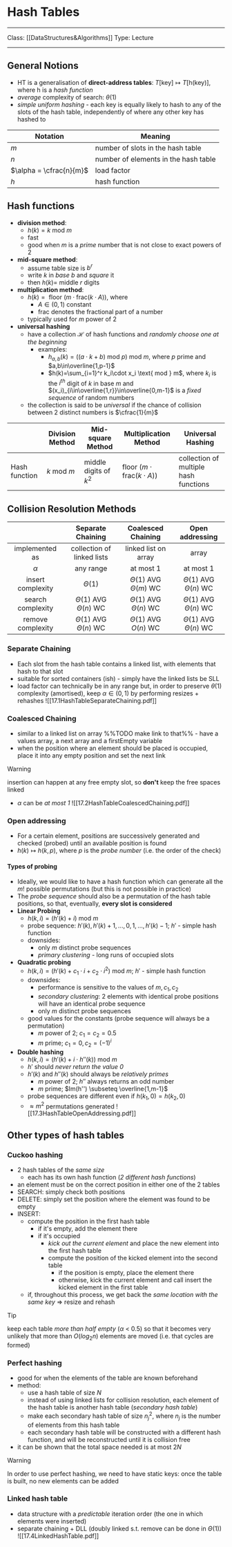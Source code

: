 # Hash Tables
___
Class: [[DataStructures&Algorithms]]
Type: Lecture
___
## General Notions
- HT is a generalisation of **direct-address tables**: $T[\text{key}] \mapsto T[\text{h(key)}]$, where $\text{h}$ is a *hash function*
- *average* complexity of search: $\theta(1)$
- *simple uniform hashing* - each key is equally likely to hash to any of the slots of the hash table, independently of where any other key has hashed to

| Notation                | Meaning                              |
| ----------------------- | ------------------------------------ |
| $m$                     | number of slots in the hash table    |
| $n$                     | number of elements in the hash table |
| $\alpha = \cfrac{n}{m}$ | load factor                          |
| $h$                     | hash function                        |
## Hash functions
- **division method**: 
	- $h(k)=k \text{ mod } m$ 
	- fast
	- good when $m$ is a *prime* number that is not close to exact powers of 2
- **mid-square method**: 
	- assume table size is $b^r$
	- write $k$ in *base $b$* and *square* it
	- then $h(k) =$ middle $r$ digits 
- **multiplication method**: 
	- $h(k)=\text{ floor }(m\cdot\text{frac}(k\cdot A))$, where
		- $A \in (0,1)$ constant
		- $\text{frac}$ denotes the fractional part of a number
	- typically used for $m$ power of 2
- **universal hashing**
	- have a collection $\mathcal{H}$ of hash functions and *randomly choose one at the beginning*
		- examples:
			- $h_{a,b}(k)=((a\cdot k + b)\text{ mod }p)\text{ mod }m$, where $p$ prime and $a,b\in\overline{1,p-1}$ 
			- $h(k)=\sum_{i=1}^r k_i\cdot x_i \text{ mod } m$, where $k_i$ is the $i^{th}$ digit of $k$ in base $m$ and $(x_i)_{i\in\overline{1,r}}\in\overline{0,m-1}$ is a *fixed sequence* of random numbers
	- the collection is said to be *universal* if the chance of collision between 2 distinct numbers is $\cfrac{1}{m}$

|               | Division Method    | Mid-square Method      | Multiplication Method                         | Universal Hashing                     |
| ------------- | ------------------ | ---------------------- | --------------------------------------------- | ------------------------------------- |
| Hash function | $k \text{ mod } m$ | middle digits of $k^2$ | $\text{ floor }(m\cdot\text{frac}(k\cdot A))$ | collection of multiple hash functions |
## Collision Resolution Methods

|                   |         Separate Chaining         |        Coalesced Chaining         |          Open addressing          |
| :---------------: | :-------------------------------: | :-------------------------------: | :-------------------------------: |
|  implemented as   |    collection of linked lists     |       linked list on array        |               array               |
|     $\alpha$      |             any range             |             at most 1             |             at most 1             |
| insert complexity |            $\Theta(1)$            | $\Theta(1)$ AVG<br>$\Theta(m)$ WC | $\Theta(1)$ AVG<br>$\Theta(n)$ WC |
| search complexity | $\Theta(1)$ AVG<br>$\Theta(n)$ WC | $\Theta(1)$ AVG<br>$\Theta(n)$ WC | $\Theta(1)$ AVG<br>$\Theta(n)$ WC |
| remove complexity | $\Theta(1)$ AVG<br>$\Theta(n)$ WC |   $\Theta(1)$ AVG<br>$O(n)$ WC    | $\Theta(1)$ AVG<br>$\Theta(n)$ WC |
### Separate Chaining
- Each slot from the hash table contains a linked list, with elements that hash to that slot
- suitable for sorted containers (ish) - simply have the linked lists be SLL
- load factor can technically be in any range but, in order to preserve $\theta(1)$ complexity (amortised), keep $\alpha \in (0,1)$ by performing resizes + rehashes
![[17.1HashTableSeparateChaining.pdf]]
### Coalesced Chaining
- similar to a linked list on array %%TODO make link to that%% - have a values array, a next array and a firstEmpty variable
- when the position where an element should be placed is occupied, place it into any empty position and set the $\text{next}$ link
>[!Warning]
> insertion can happen at any free empty slot, so **don't** keep the free spaces linked
- $\alpha$ can be *at most 1* 
![[17.2HashTableCoalescedChaining.pdf]]
### Open addressing
- For a certain element, positions are successively generated and checked (probed) until an available position is found
-  $h(k) \mapsto h(k,p)$, where $p$ is the *probe number* (i.e. the order of the check) 
#### Types of probing
- Ideally, we would like to have a hash function which can generate all the $m!$ possible permutations (but this is not possible in practice)
- The *probe sequence* should also be a permutation of the hash table positions, so that, eventually, **every slot is considered**
- **Linear Probing**
	- $h(k,i)=(h'(k)+i) \text{ mod } m$ 
	- probe sequence: $h'(k), h'(k)+1,...,0,1,...,h'(k)-1$;  $h'$ - simple hash function
	- downsides:
		- only $m$ distinct probe sequences
		- *primary clustering* - long runs of occupied slots
- **Quadratic probing**
	- $h(k,i)=(h'(k)+c_1\cdot i+c_2\cdot i^2) \text{ mod } m$; $h'$ - simple hash function
	- downsides:
		- performance is sensitive to the values of $m,c_1,c_2$ 
		- *secondary clustering*: 2 elements with identical probe positions will have an identical probe sequence
		- only $m$ distinct probe sequences
	- good values for the constants (probe sequence will always be a permutation)
		- $m$ power of 2; $c_1 = c_2 = 0.5$
		- $m$ prime; $c_1=0, c_2=(-1)^i$
- **Double hashing**
	- $h(k,i)=(h'(k)+i\cdot h''(k)) \text{ mod } m$
	- $h'$ should *never return the value 0*
	- $h'(k)$ and $h''(k)$ should always be *relatively primes*
		- $m$ power of 2;  $h''$ always returns an odd number
		- $m$ prime; $Im(h'') \subseteq \overline{1,m-1}$
	- probe sequences are different even if $h(k_1,0) = h(k_2,0)$
	- $\approx m^2$ permutations generated 
![[17.3HashTableOpenAddressing.pdf]]

## Other types of hash tables
### Cuckoo hashing 
- 2 hash tables of the *same size*
	- each has its own hash function (*2 different hash functions*)
- an element must be on the correct position in either one of the 2 tables
- SEARCH: simply check both positions
- DELETE: simply set the position where the element was found to be empty
- INSERT:
	- compute the position in the first hash table
		- if it's empty, add the element there
		- if it's occupied
			- *kick out the current element* and place the new element into the first hash table
			- compute the position of the kicked element into the second table
				- if the position is empty, place the element there
				- otherwise, kick the current element and call insert the kicked element in the first table 
	- if, throughout this process, we get back the *same location with the same key* $\Rightarrow$ resize and rehash
>[!Tip]
 >keep each table *more than half empty* ($\alpha$ < 0.5) so that it becomes very unlikely that more than $O(log_2n)$ elements are moved (i.e. that cycles are formed)
### Perfect hashing
- good for when the elements of the table are known beforehand
- method:
	- use a hash table of size $N$
	- instead of using linked lists for collision resolution, each element of the hash table is another hash table (*secondary hash table*)
	- make each secondary hash table of size $n_j^2$, where $n_j$ is the number of elements from this hash table
	- each secondary hash table will be constructed with a different hash function, and will be reconstructed until it is collision free
- it can be shown that the total space needed is at most $2N$
>[!Warning]
>In order to use perfect hashing, we need to have static keys: once the table is built, no new elements can be added
### Linked hash table
- data structure with a *predictable* iteration order (the one in which elements were inserted)
- separate chaining + DLL (doubly linked s.t. remove can be done in $\Theta(1)$)
![[17.4LinkedHashTable.pdf]]
